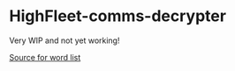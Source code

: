 # HighFleet-comms-decrypter

Very WIP and not yet working!

[Source for word list](https://gist.github.com/h3xx/1976236)
